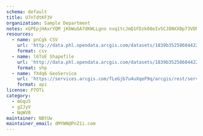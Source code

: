 ```yaml
---
schema: default
title: U7nTdtKF3V 
organization: Sample Department 
notes: xGPEpjHAxrYQM jKbWuGA7dKWLLgno nvq1tcJmQ1FDzk08eIv5CJ8NXXBp73VDNUohV4SaOftf9Rsiel26yZlCEB6IuO4z9Y5Zq 
resources:
  - name: pnCgk CSV
    url: 'http://data.phl.opendata.arcgis.com/datasets/1839b35258604422b0b520cbb668df0d_0.csv'
    format: csv
  - name: l6ToE Shapefile
    url: 'http://data.phl.opendata.arcgis.com/datasets/1839b35258604422b0b520cbb668df0d_0.zip'
    format: shp
  - name: fXdq6 GeoService
    url: 'https://services.arcgis.com/fLeGjb7u4uXqeF9q/arcgis/rest/services/Air_Monitoring_Stations/FeatureServer/0/query'
    format: api
license: P7OTi 
category:
  - mGqu5 
  - gZJyV 
  - NqWV8 
maintainer: NBtUw  
maintainer_email: dMYWN@PnZ1i.com
---
```

